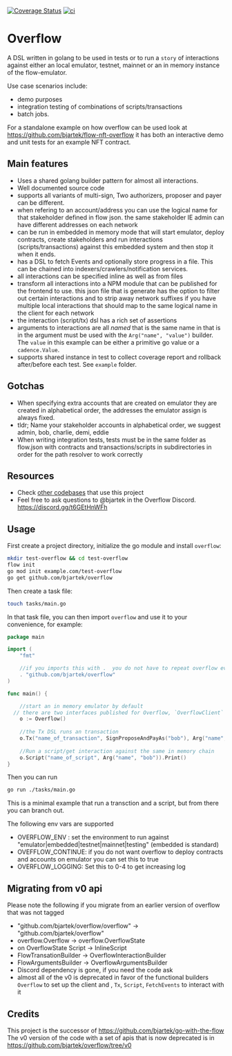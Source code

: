 [![Coverage Status](https://coveralls.io/repos/github/bjartek/overflow/badge.svg?branch=main)](https://coveralls.io/github/bjartek/overflow?branch=main) [![ci](https://github.com/bjartek/overflow/actions/workflows/ci.yaml/badge.svg)](https://github.com/bjartek/overflow/actions/workflows/ci.yaml)

# Overflow

A DSL written in golang to be used in tests or to run a `story` of interactions against either an local emulator, testnet, mainnet or an in memory instance of the flow-emulator.

Use case scenarios include:
 - demo purposes
 - integration testing of combinations of scripts/transactions
 - batch jobs.

For a standalone example on how overflow can be used look at https://github.com/bjartek/flow-nft-overflow it has both an interactive demo and unit tests for an example NFT contract. 

## Main features

- Uses a shared golang builder pattern for almost all interactions. 
- Well documented source code
- supports all variants of multi-sign, Two authorizers, proposer and payer can be different. 
- when refering to an account/address you can use the logical name for that stakeholder defined in flow json. the same stakeholder IE admin can have different addresses on each network
- can be run in embedded in memory mode that will start emulator, deploy contracts, create stakeholders and run interactions (scripts/transactions) against this embedded system and then stop it when it ends. 
- has a DSL to fetch Events and optionally store progress in a file. This can be chained into indexers/crawlers/notification services. 
- all interactions can be specified inline as well as from files
- transform all interactions into a NPM module that can be published for the frontend to use. this json file that is generate has the option to filter out certain interactions and to strip away network suffixes if you have multiple local interactions that should map to the same logical name in the client for each network
- the interaction (script/tx) dsl has a rich set of assertions 
- arguments to interactions are all _named_ that is the same name in that is in the argument must be used with the `Arg("name", "value")` builder. The `value` in this example can be either a primitive go value or a `cadence.Value`. 
- supports shared instance in test to collect coverage report and rollback after/before each test. See `example` folder.

## Gotchas

- When specifying extra accounts that are created on emulator they are created in alphabetical order, the addresses the emulator assign is always fixed.
- tldr; Name your stakeholder accounts in alphabetical order, we suggest admin, bob, charlie, demi, eddie
- When writing integration tests, tests must be in the same folder as flow.json
with contracts and transactions/scripts in subdirectories in order for the path resolver
to work correctly

## Resources

- Check [other codebases](https://github.com/bjartek/overflow/network/dependents) that use this project
- Feel free to ask questions to @bjartek in the Overflow Discord. https://discord.gg/t6GEtHnWFh

## Usage

First create a project directory, initialize the go module and install `overflow`:

```sh
mkdir test-overflow && cd test-overflow
flow init
go mod init example.com/test-overflow
go get github.com/bjartek/overflow
```

Then create a task file:

```sh
touch tasks/main.go
```

In that task file, you can then import `overflow` and use it to your convenience, for example:

```go
package main

import (
    "fmt"

    //if you imports this with .  you do not have to repeat overflow everywhere 
    . "github.com/bjartek/overflow"
)

func main() {

	//start an in memory emulator by default
  // there are two interfaces published for Overflow, `OverflowClient` and `OverrflowBetaClient` that has unstable api, I urge you to store this as the client and not the impl. Currenly the Overflow method returns the impl so you can choose.
	o := Overflow()
	
	//the Tx DSL runs an transaction
	o.Tx("name_of_transaction", SignProposeAndPayAs("bob"), Arg("name", "bob")).Print()
	
	//Run a script/get interaction against the same in memory chain
	o.Script("name_of_script", Arg("name", "bob")).Print()
}
```

Then you can run

```sh
go run ./tasks/main.go
```

This is a minimal example that run a transction and a script, but from there you can branch out.

The following env vars are supported
 - OVERFLOW_ENV : set the environment to run against "emulator|embedded|testnet|mainnet|testing" (embedded is standard)
 - OVEFFLOW_CONTINUE: if you do not want overflow to deploy contracts and accounts on emulator you can set this to true
 - OVERFLOW_LOGGING: Set this to 0-4 to get increasing log


## Migrating from v0 api

Please note the following if you migrate from an earlier version of overflow that was not tagged 
 - "github.com/bjartek/overflow/overflow" ->  "github.com/bjartek/overflow"
 - overflow.Overflow -> overflow.OverflowState
 - on OverflowState Script -> InlineScript
 - FlowTransationBuilder -> OverflowInteractionBuilder
 - FlowArgumentsBuilder -> OverflowArgumentsBuilder
 - Discord dependency is gone, if you need the code ask
 - almost all of the v0 is deprecated in favor of the functional builders `Overflow` to set up the client and , `Tx`, `Script`, `FetchEvents` to interact with it
 
## Credits

This project is the successor of https://github.com/bjartek/go-with-the-flow
The v0 version of the code with a set of apis that is now deprecated is in https://github.com/bjartek/overflow/tree/v0
